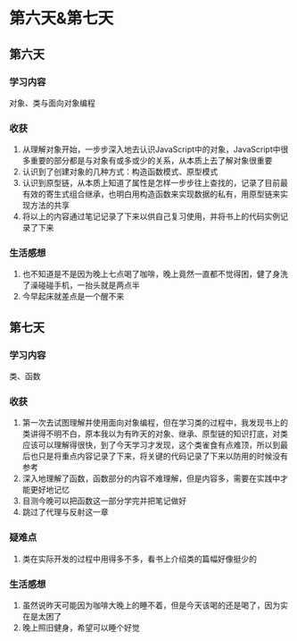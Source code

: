 # 第六天&第七天

## 第六天

### 学习内容

对象、类与面向对象编程

### 收获

1. 从理解对象开始，一步步深入地去认识JavaScript中的对象，JavaScript中很多重要的部分都是与对象有或多或少的关系，从本质上去了解对象很重要
2. 认识到了创建对象的几种方式：构造函数模式、原型模式
3. 认识到原型链，从本质上知道了属性是怎样一步步往上查找的，记录了目前最有效的寄生式组合继承，也明白用构造函数来实现数据的私有，用原型链来实现方法的共享
4. 将以上的内容通过笔记记录了下来以供自己复习使用，并将书上的代码实例记录了下来

### 生活感想

1. 也不知道是不是因为晚上七点喝了咖啡，晚上竟然一直都不觉得困，健了身洗了澡碰碰手机，一抬头就是两点半
2. 今早起床就差点是一个醒不来

## 第七天

### 学习内容

类、函数

### 收获

1. 第一次去试图理解并使用面向对象编程，但在学习类的过程中，我发现书上的类讲得不明不白，原本我以为有昨天的对象、继承、原型链的知识打底，对类应该可以理解得很快，到了今天学习才发现，这个类雀食有点难顶，所以到最后也只是将重点内容记录了下来，将关键的代码记录了下来以防用的时候没有参考
2. 深入地理解了函数，函数部分的内容不难理解，但是内容多，需要在实践中才能更好地记忆
3. 目测今晚可以把函数这一部分学完并把笔记做好
4. 跳过了代理与反射这一章

### 疑难点

1. 类在实际开发的过程中用得多不多，看书上介绍类的篇幅好像挺少的

### 生活感想

1. 虽然说昨天可能因为咖啡大晚上的睡不着，但是今天该喝的还是喝了，因为实在是太困了
2. 晚上照旧健身，希望可以睡个好觉

